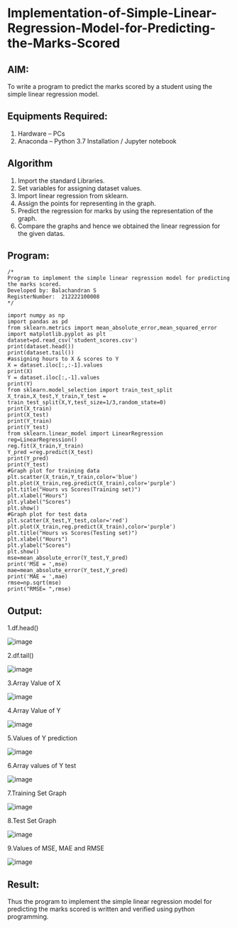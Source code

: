 # Implementation-of-Simple-Linear-Regression-Model-for-Predicting-the-Marks-Scored

## AIM:
To write a program to predict the marks scored by a student using the simple linear regression model.

## Equipments Required:
1. Hardware – PCs
2. Anaconda – Python 3.7 Installation / Jupyter notebook

## Algorithm
1. Import the standard Libraries.
2. Set variables for assigning dataset values.
3. Import linear regression from sklearn.
4. Assign the points for representing in the graph.
5. Predict the regression for marks by using the representation of the graph.
6. Compare the graphs and hence we obtained the linear regression for the given datas.

## Program:
```
/*
Program to implement the simple linear regression model for predicting the marks scored.
Developed by: Balachandran S
RegisterNumber:  212222100008
*/
```

```
import numpy as np
import pandas as pd
from sklearn.metrics import mean_absolute_error,mean_squared_error
import matplotlib.pyplot as plt
dataset=pd.read_csv('student_scores.csv')
print(dataset.head())
print(dataset.tail())
#assigning hours to X & scores to Y
X = dataset.iloc[:,:-1].values
print(X)
Y = dataset.iloc[:,-1].values
print(Y)
from sklearn.model_selection import train_test_split
X_train,X_test,Y_train,Y_test = train_test_split(X,Y,test_size=1/3,random_state=0)
print(X_train)
print(X_test)
print(Y_train)
print(Y_test)
from sklearn.linear_model import LinearRegression
reg=LinearRegression()
reg.fit(X_train,Y_train)
Y_pred =reg.predict(X_test)
print(Y_pred)
print(Y_test)
#Graph plot for training data
plt.scatter(X_train,Y_train,color='blue')
plt.plot(X_train,reg.predict(X_train),color='purple')
plt.title("Hours vs Scores(Training set)")
plt.xlabel("Hours")
plt.ylabel("Scores")
plt.show()
#Graph plot for test data
plt.scatter(X_test,Y_test,color='red')
plt.plot(X_train,reg.predict(X_train),color='purple')
plt.title("Hours vs Scores(Testing set)")
plt.xlabel("Hours")
plt.ylabel("Scores")
plt.show()
mse=mean_absolute_error(Y_test,Y_pred)
print('MSE = ',mse)
mae=mean_absolute_error(Y_test,Y_pred)
print('MAE = ',mae)
rmse=np.sqrt(mse)
print("RMSE= ",rmse)
```

## Output:
1.df.head()

![image](https://github.com/ARJUN19122004/Implementation-of-Simple-Linear-Regression-Model-for-Predicting-the-Marks-Scored/assets/119429483/4347ec84-8cfd-4722-8707-442b74ed84db)

2.df.tail()

![image](https://github.com/ARJUN19122004/Implementation-of-Simple-Linear-Regression-Model-for-Predicting-the-Marks-Scored/assets/119429483/b3b57e12-c29c-4470-ba57-9154e6e307e3)

3.Array Value of X

![image](https://github.com/ARJUN19122004/Implementation-of-Simple-Linear-Regression-Model-for-Predicting-the-Marks-Scored/assets/119429483/68130589-41ea-46d8-8cf2-c4bbcd18109e)

4.Array Value of Y

![image](https://github.com/ARJUN19122004/Implementation-of-Simple-Linear-Regression-Model-for-Predicting-the-Marks-Scored/assets/119429483/23b868d2-50f3-4830-9d61-f87da1174b64)

5.Values of Y prediction

![image](https://github.com/ARJUN19122004/Implementation-of-Simple-Linear-Regression-Model-for-Predicting-the-Marks-Scored/assets/119429483/6a2754c0-ba1e-4392-bae3-6785e239d5b6)

6.Array values of Y test

![image](https://github.com/ARJUN19122004/Implementation-of-Simple-Linear-Regression-Model-for-Predicting-the-Marks-Scored/assets/119429483/b2ffaeac-8a6f-4dd6-a924-d0281225adf6)

7.Training Set Graph

![image](https://github.com/ARJUN19122004/Implementation-of-Simple-Linear-Regression-Model-for-Predicting-the-Marks-Scored/assets/119429483/1d570b06-4905-48f6-9e67-e9888bab1b2a)

8.Test Set Graph

![image](https://github.com/ARJUN19122004/Implementation-of-Simple-Linear-Regression-Model-for-Predicting-the-Marks-Scored/assets/119429483/0e33ead9-327e-47ff-9afa-0713f8895b6d)

9.Values of MSE, MAE and RMSE

![image](https://github.com/ARJUN19122004/Implementation-of-Simple-Linear-Regression-Model-for-Predicting-the-Marks-Scored/assets/119429483/3cff30f6-5e80-4013-b71d-691f6a4e5906)


## Result:
Thus the program to implement the simple linear regression model for predicting the marks scored is written and verified using python programming.
